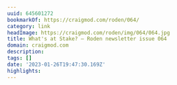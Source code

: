 ```yaml
---
uuid: 645601272
bookmarkOf: https://craigmod.com/roden/064/
category: link
headImage: https://craigmod.com/roden/img/064/064.jpg
title: What's at Stake? — Roden newsletter issue 064
domain: craigmod.com
description: 
tags: []
date: '2023-01-26T19:47:30.169Z'
highlights: 
---
```



